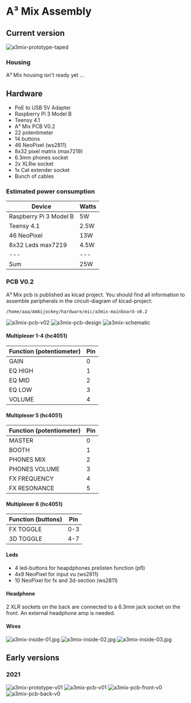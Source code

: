 # A³ Mix Assembly
## Current version
![a3mix-prototype-taped](v01/a3mix-prototype-taped.jpg)

### Housing
A³ Mix housing isn't ready yet ...

## Hardware
- PoE to USB 5V Adapter
- Raspberry Pi 3 Model B
- Teensy 4.1
- A³ Mix PCB V0.2 
- 22 potentimeter
- 14 buttons
- 46 NeoPixel (ws2811)
- 8x32 pixel matrix (max7219)
- 6.3mm phones socket
- 2x XLRw socket
- 1x Cat extender socket
- Bunch of cables

### Estimated power consumption
Device | Watts
---|---
Raspberry Pi 3 Model B | 5W
Teensy 4.1 | 2.5W
46 NeoPixel | 13W
8x32 Leds max7219 | 4.5W
---|---
Sum | 25W
 
### PCB V0.2
A³ Mix pcb is published as kicad project. You should find all information to assemble peripherals in the circuit-diagram of kicad-project:
```
/home/aaa/Ambijockey/hardware/mic/a3mix-mainboard-v0.2
```

![a3mix-pcb-v02](v01/a3mix-pcb-v02.jpg)
![a3mix-pcb-design](v01/a3mix-pcb-design.jpg)
![a3mix-schematic](v01/a3mix-schematic.jpg)

#### Multiplexer 1-4 (hc4051)
Function (potentiometer)| Pin
---|---
GAIN | 0 
EQ HIGH | 1 
EQ MID | 2 
EQ LOW | 3 
VOLUME | 4

#### Multiplexer 5 (hc4051)
Function (potentiometer) | Pin
---|---
MASTER | 0 
BOOTH | 1
PHONES MIX | 2
PHONES VOLUME | 3
FX FREQUENCY | 4
FX RESONANCE | 5

#### Multiplexer 6 (hc4051)
Function (buttons) | Pin
---|---
FX TOGGLE | 0-3
3D TOGGLE | 4-7

#### Leds
- 4 led-buttons for heapdphones prelisten function (pfl)
- 4x9 NeoPixel for input vu (ws2811)
- 10 NeoPixel for fx and 3d-section (ws2811)

#### Headphone
2 XLR sockets on the back are connected to a 6.3mm jack socket on the front. An external headphone amp is needed.

#### Wires
![a3mix-inside-01.jpg](v01/a3mix-inside-01.jpg)
![a3mix-inside-02.jpg](v01/a3mix-inside-02.jpg)
![a3mix-inside-03.jpg](v01/a3mix-inside-03.jpg)

## Early versions
### 2021
![a3mix-prototype-v01](v00/a3mix-prototype-v01.jpg)
![a3mix-pcb-v01](v00/a3mix-pcb-v01.jpg)
![a3mix-pcb-front-v0](v00/a3mix-pcb-front-v0.jpg)
![a3mix-pcb-back-v0](v00/a3mix-pcb-back-v0.jpg)
